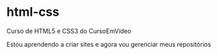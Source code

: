# html-css
 Curso de HTML5 e CSS3 do CursoEmVídeo

 Estou aprendendo a criar sites e agora vou gerenciar meus repositórios 

